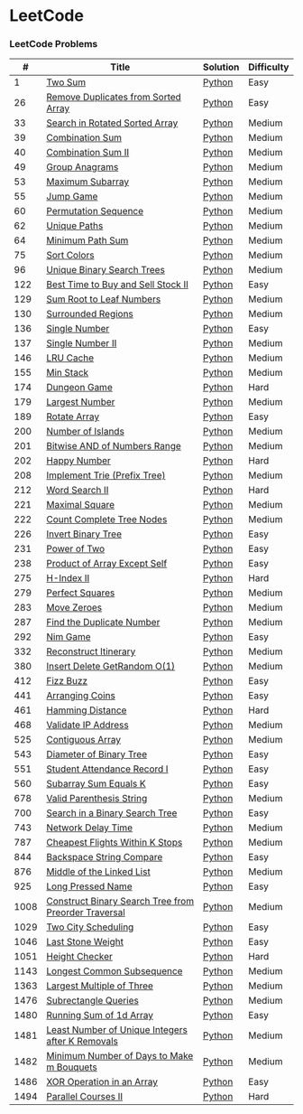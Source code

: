 LeetCode
========

### LeetCode Problems


| # | Title | Solution | Difficulty |
|---| ----- | -------- | ---------- |
|1|[Two Sum](https://leetcode.com/problems/two-sum/)|[Python](problems/two-sum.py)|Easy|
|26|[Remove Duplicates from Sorted Array](https://leetcode.com/problems/remove-duplicates-from-sorted-array/)|[Python](problems/remove-duplicates-from-sorted-array.py)|Easy|
|33|[Search in Rotated Sorted Array](https://leetcode.com/problems/search-in-rotated-sorted-array/)|[Python](problems/search-in-rotated-sorted-array.py)|Medium|
|39|[Combination Sum](https://leetcode.com/problems/combination-sum/)|[Python](problems/combination-sum.py)|Medium|
|40|[Combination Sum II](https://leetcode.com/problems/combination-sum-ii/)|[Python](problems/combination-sum-ii.py)|Medium|
|49|[Group Anagrams](https://leetcode.com/problems/group-anagrams/)|[Python](problems/group-anagrams.py)|Medium|
|53|[Maximum Subarray](https://leetcode.com/problems/maximum-subarray/)|[Python](problems/maximum-subarray.py)|Medium|
|55|[Jump Game](https://leetcode.com/problems/jump-game/)|[Python](problems/jump-game.py)|Medium|
|60|[Permutation Sequence](https://leetcode.com/problems/permutation-sequence/)|[Python](problems/permutation-sequence.py)|Medium|
|62|[Unique Paths](https://leetcode.com/problems/unique-paths/)|[Python](problems/unique-paths.py)|Medium|
|64|[Minimum Path Sum](https://leetcode.com/problems/minimum-path-sum/)|[Python](problems/minimum-path-sum.py)|Medium|
|75|[Sort Colors](https://leetcode.com/problems/sort-colors/)|[Python](problems/sort-colors.py)|Medium|
|96|[Unique Binary Search Trees](https://leetcode.com/problems/unique-binary-search-trees/)|[Python](problems/unique-binary-search-trees.py)|Medium|
|122|[Best Time to Buy and Sell Stock II](https://leetcode.com/problems/best-time-to-buy-and-sell-stock-ii/)|[Python](problems/best-time-to-buy-and-sell-stock-ii.py)|Easy|
|129|[Sum Root to Leaf Numbers](https://leetcode.com/problems/sum-root-to-leaf-numbers/)|[Python](problems/sum-root-to-leaf-numbers.py)|Medium|
|130|[Surrounded Regions](https://leetcode.com/problems/surrounded-regions/)|[Python](problems/surrounded-regions.py)|Medium|
|136|[Single Number](https://leetcode.com/problems/single-number/)|[Python](problems/single-number.py)|Easy|
|137|[Single Number II](https://leetcode.com/problems/single-number-ii/)|[Python](problems/single-number-ii.py)|Medium|
|146|[LRU Cache](https://leetcode.com/problems/lru-cache/)|[Python](problems/lru-cache.py)|Medium|
|155|[Min Stack](https://leetcode.com/problems/min-stack/)|[Python](problems/min-stack.py)|Medium|
|174|[Dungeon Game](https://leetcode.com/problems/dungeon-game/)|[Python](problems/dungeon-game.py)|Hard|
|179|[Largest Number](https://leetcode.com/problems/largest-number/)|[Python](problems/largest-number.py)|Medium|
|189|[Rotate Array](https://leetcode.com/problems/rotate-array/)|[Python](problems/rotate-array.py)|Easy|
|200|[Number of Islands](https://leetcode.com/problems/number-of-islands/)|[Python](problems/number-of-islands.py)|Medium|
|201|[Bitwise AND of Numbers Range](https://leetcode.com/problems/bitwise-and-of-numbers-range/)|[Python](problems/bitwise-and-of-numbers-range.py)|Medium|
|202|[Happy Number](https://leetcode.com/problems/happy-number/)|[Python](problems/happy-number.py)|Hard|
|208|[Implement Trie (Prefix Tree)](https://leetcode.com/problems/implement-trie-prefix-tree/)|[Python](problems/implement-trie-prefix-tree.py)|Medium|
|212|[Word Search II](https://leetcode.com/problems/word-search-ii/)|[Python](problems/word-search-ii.py)|Hard|
|221|[Maximal Square](https://leetcode.com/problems/maximal-square/)|[Python](problems/maximal-square.py)|Medium|
|222|[Count Complete Tree Nodes](https://leetcode.com/problems/count-complete-tree-nodes/)|[Python](problems/count-complete-tree-nodes.py)|Medium|
|226|[Invert Binary Tree](https://leetcode.com/problems/invert-binary-tree/)|[Python](problems/invert-binary-tree.py)|Easy|
|231|[Power of Two](https://leetcode.com/problems/power-of-two/)|[Python](problems/power-of-two.py)|Easy|
|238|[Product of Array Except Self](https://leetcode.com/problems/product-of-array-except-self/)|[Python](problems/product-of-array-except-self.py)|Easy|
|275|[H-Index II](https://leetcode.com/problems/h-index-ii/)|[Python](problems/h-index-ii.py)|Hard|
|279|[Perfect Squares](https://leetcode.com/problems/perfect-squares/)|[Python](problems/perfect-squares.py)|Medium|
|283|[Move Zeroes](https://leetcode.com/problems/move-zeroes/)|[Python](problems/move-zeroes.py)|Medium|
|287|[Find the Duplicate Number](https://leetcode.com/problems/find-the-duplicate-number/)|[Python](problems/find-the-duplicate-number.py)|Medium|
|292|[Nim Game](https://leetcode.com/problems/nim-game/)|[Python](problems/nim-game.py)|Easy|
|332|[Reconstruct Itinerary](https://leetcode.com/problems/reconstruct-itinerary/)|[Python](problems/reconstruct-itinerary.py)|Medium|
|380|[Insert Delete GetRandom O(1)](https://leetcode.com/problems/insert-delete-getrandom-o1/)|[Python](problems/insert-delete-getrandom-o1.py)|Medium|
|412|[Fizz Buzz](https://leetcode.com/problems/fizz-buzz/)|[Python](problems/fizz-buzz.py)|Easy|
|441|[Arranging Coins](https://leetcode.com/problems/arranging-coins/)|[Python](problems/arranging-coins.py)|Easy|
|461|[Hamming Distance](https://leetcode.com/problems/hamming-distance/)|[Python](problems/hamming-distance.py)|Hard|
|468|[Validate IP Address](https://leetcode.com/problems/validate-ip-address/)|[Python](problems/validate-ip-address.py)|Medium|
|525|[Contiguous Array](https://leetcode.com/problems/contiguous-array/)|[Python](problems/contiguous-array.py)|Medium|
|543|[Diameter of Binary Tree](https://leetcode.com/problems/diameter-of-binary-tree/)|[Python](problems/diameter-of-binary-tree.py)|Easy|
|551|[Student Attendance Record I](https://leetcode.com/problems/student-attendance-record-i/)|[Python](problems/student-attendance-record-i.py)|Easy|
|560|[Subarray Sum Equals K](https://leetcode.com/problems/subarray-sum-equals-k/)|[Python](problems/subarray-sum-equals-k.py)|Easy|
|678|[Valid Parenthesis String](https://leetcode.com/problems/valid-parenthesis-string/)|[Python](problems/valid-parenthesis-string.py)|Medium|
|700|[Search in a Binary Search Tree](https://leetcode.com/problems/search-in-a-binary-search-tree/)|[Python](problems/search-in-a-binary-search-tree.py)|Easy|
|743|[Network Delay Time](https://leetcode.com/problems/network-delay-time/)|[Python](problems/network-delay-time.py)|Medium|
|787|[Cheapest Flights Within K Stops](https://leetcode.com/problems/cheapest-flights-within-k-stops/)|[Python](problems/cheapest-flights-within-k-stops.py)|Medium|
|844|[Backspace String Compare](https://leetcode.com/problems/backspace-string-compare/)|[Python](problems/backspace-string-compare.py)|Easy|
|876|[Middle of the Linked List](https://leetcode.com/problems/middle-of-the-linked-list/)|[Python](problems/middle-of-the-linked-list.py)|Medium|
|925|[Long Pressed Name](https://leetcode.com/problems/long-pressed-name/)|[Python](problems/long-pressed-name.py)|Easy|
|1008|[Construct Binary Search Tree from Preorder Traversal](https://leetcode.com/problems/construct-binary-search-tree-from-preorder-traversal/)|[Python](problems/construct-binary-search-tree-from-preorder-traversal.py)|Medium|
|1029|[Two City Scheduling](https://leetcode.com/problems/two-city-scheduling/)|[Python](problems/two-city-scheduling.py)|Easy|
|1046|[Last Stone Weight](https://leetcode.com/problems/last-stone-weight/)|[Python](problems/last-stone-weight.py)|Easy|
|1051|[Height Checker](https://leetcode.com/problems/height-checker/)|[Python](problems/height-checker.py)|Hard|
|1143|[Longest Common Subsequence](https://leetcode.com/problems/longest-common-subsequence/)|[Python](problems/longest-common-subsequence.py)|Medium|
|1363|[Largest Multiple of Three](https://leetcode.com/problems/largest-multiple-of-three/)|[Python](problems/largest-multiple-of-three.py)|Medium|
|1476|[Subrectangle Queries](https://leetcode.com/problems/subrectangle-queries/)|[Python](problems/subrectangle-queries.py)|Medium|
|1480|[Running Sum of 1d Array](https://leetcode.com/problems/running-sum-of-1d-array/)|[Python](problems/running-sum-of-1d-array.py)|Easy|
|1481|[Least Number of Unique Integers after K Removals](https://leetcode.com/problems/least-number-of-unique-integers-after-k-removals/)|[Python](problems/least-number-of-unique-integers-after-k-removals.py)|Medium|
|1482|[Minimum Number of Days to Make m Bouquets](https://leetcode.com/problems/minimum-number-of-days-to-make-m-bouquets/)|[Python](problems/minimum-number-of-days-to-make-m-bouquets.py)|Medium|
|1486|[XOR Operation in an Array](https://leetcode.com/problems/xor-operation-in-an-array/)|[Python](problems/xor-operation-in-an-array.py)|Easy|
|1494|[Parallel Courses II](https://leetcode.com/problems/parallel-courses-ii/)|[Python](problems/parallel-courses-ii.py)|Hard|
